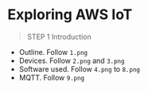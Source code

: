 # Exploring AWS IoT

>STEP 1
>Introduction

- Outline. Follow `1.png`
- Devices. Follow `2.png` and `3.png`
- Software used. Follow `4.png` to `8.png`
- MQTT. Follow `9.png`


